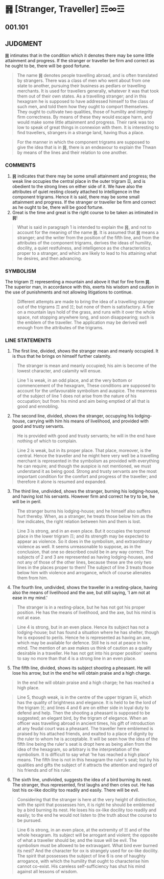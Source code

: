 # ䷷ [Stranger, Traveller] ☶∞☲

## 001.101

## JUDGMENT

䷷ intimates that in the condition which it denotes there may be some little attainment and progress. If the stranger or traveller be firm and correct as he ought to be, there will be good fortune.

> The name ䷷ denotes people travelling abroad, and is often translated by strangers. There was a class of men who went about from one state to another, pursuing their business as pedlars or travelling merchants. It is used for travellers generally, whatever it was that took them out of their own states. As a travelling stranger; and in this hexagram he is supposed to have addressed himself to the class of such men, and told them how they ought to comport themselves. They ought to cultivate two qualities, those of humility and integrity firm correctness. By means of these they would escape harm, and would make some little attainment and progress. Their rank was too low to speak of great things in connexion with them. It is interesting to find travellers, strangers in a strange land, having thus a place.

> For the manner in which the component trigrams are supposed to give the idea that is in ䷷, there is an endeavour to explain the Thwan by means of the lines and their relation to one another.

### COMMENTS

1. ䷷ indicates that there may be some small attainment and progress; the weak line occupies the central place in the outer trigram ☲, and is obedient to the strong lines on either side of it. We have also the attributes of quiet resting closely attached to intelligence in the component trigrams. Hence it is said, there may be some small attainment and progress. If the stranger or traveller be firm and correct as he ought to be, there will be good fortune.
2. Great is the time and great is the right course to be taken as intimated in ䷷!

> What is said in paragraph 1 is intended to explain the ䷷, and not to account for the meaning of the name ䷷. It is assumed that ䷷ means a stranger; and the writer from the position of the fifth line, and from the attributes of the component trigrams, derives the ideas of humility, docility, a quiet restfulness, and intelligence as the characteristics proper to a stranger, and which are likely to lead to his attaining what he desires, and then advancing.

### SYMBOLISM

The trigram ☶ representing a mountain and above it that for fire form ䷷. The superior man, in accordance with this, exerts his wisdom and caution in the use of punishments and not allowing litigations to continue.

> Different attempts are made to bring the idea of a travelling stranger out of the trigrams ☶ and ☵; but none of them is satisfactory. A fire on a mountain lays hold of the grass, and runs with it over the whole space, not stopping anywhere long, and soon disappearing; such is the emblem of the traveller. The application may be derived well enough from the attributes of the trigrams.

### LINE STATEMENTS

1. The first line, divided, shows the stranger mean and meanly occupied. It is thus that he brings on himself further calamity.

> The stranger is mean and meanly occupied; his aim is become of the lowest character, and calamity will ensue.

> Line 1 is weak, in an odd place, and at the very bottom or commencement of the hexagram, These conditions are supposed to account for the unfavourable symbolism and auspice. The meanness of the subject of line 1 does not arise from the nature of his occupation; but from his mind and aim being emptied of all that is good and ennobling.

2. The second line, divided, shows the stranger, occupying his lodging-house, carrying with him his means of livelihood, and provided with good and trusty servants.

> He is provided with good and trusty servants; he will in the end have nothing of which to complain.

> Line 2 is weak, but in its proper place. That place, moreover, is the central. Hence the traveller and he might here very well be a travelling merchant is represented in the symbolism as provided with everything he can require; and though the auspice is not mentioned, we must understand it as being good. Strong and trusty servants are the most important condition for the comfort and progress of the traveller; and therefore it alone is resumed and expanded.

3. The third line, undivided, shows the stranger, burning his lodging-house, and having lost his servants. However firm and correct he try to be, he will be in peril.

> The stranger burns his lodging-house; and he himself also suffers hurt thereby. When, as a stranger, he treats those below him as the line indicates, the right relation between him and them is lost.

> Line 3 is strong, and in an even place. But it occupies the topmost place in the lower trigram ☶; and its strength may be expected to appear as violence. So it does in the symbolism, and extraordinary violence as well. It seems unreasonable to suppose, as in the conclusion, that one so described could be in any way correct. The subjects of 2 and 3 are represented as having lodging-houses, and not any of those of the other lines, because these are the only two lines in the places proper to them! The subject of line 3 treats those below him with violence and arrogance, which of course alienates them from him.

4. The fourth line, undivided, shows the traveller in a resting-place, having also the means of livelihood and the axe, but still saying, 'I am not at ease in my mind.'

> The stranger is in a resting-place, but he has not got his proper position. He has the means of livelihood, and the axe, but his mind is not at ease.

> Line 4 is strong, but in an even place. Hence its subject has not a lodging-house; but has found a situation where he has shelter, though he is exposed to perils. Hence he is represented as having an axe, which may be available for defence. Still he is not at peace in his mind. The mention of an axe makes us think of caution as a quality desirable in a traveller. He has not got into his proper position' seems to say no more than that 4 is a strong line in an even place.

5. The fifth line, divided, shows its subject shooting a pheasant. He will lose his arrow, but in the end he will obtain praise and a high charge.

> In the end he will obtain praise and a high charge; he has reached a high place.

> Line 5, though weak, is in the centre of the upper trigram ☵, which has the quality of brightness and elegance. It is held to be the lord of the trigram ☵; and lines 4 and 6 are on either side in loyal duty to defend and help. Then the shooting a pheasant is supposed to be suggested; an elegant bird, by the trigram of elegance. When an officer was travelling abroad in ancient times, his gift of introduction at any feudal court was a pheasant. The traveller here emblemed is praised by his attached friends, and exalted to a place of dignity by the ruler to whom he is acceptable. It will be seen how the idea of the fifth line being the ruler's seat is dropt here as being alien from the idea of the hexagram, so arbitrary is the interpretation of the symbolism. It is difficult to say what 'he has reached a high place' means. The fifth line is not in this hexagram the ruler's seat; but by his qualities and gifts the subject of it attracts the attention and regard of his friends and of his ruler.

6. The sixth line, undivided, suggests the idea of a bird burning its nest. The stranger, thus represented, first laughs and then cries out. He has lost his ox-like docility too readily and easily. There will be evil.

> Considering that the stranger is here at the very height of distinction, with the spirit that possesses him, it is right he should be emblemed by a bird burning its nest. He loses his ox-like docility too readily and easily; to the end he would not listen to (the truth about the course to be pursued.

> Line 6 is strong, in an even place, at the extremity of ☵ and of the whole hexagram. Its subject will be arrogant and violent; the opposite of what a traveller should be; and the issue will be evil. The symbolism must be allowed to be extravagant. What bird ever burned its nest? And the character for ox is strangely used for ox-like docility. The spirit that possesses the subject of line 6 is one of haughty arrogance, with which the humility that ought to characterise him cannot co-exist. His careless self-sufficiency has shut his mind against all lessons of wisdom.
